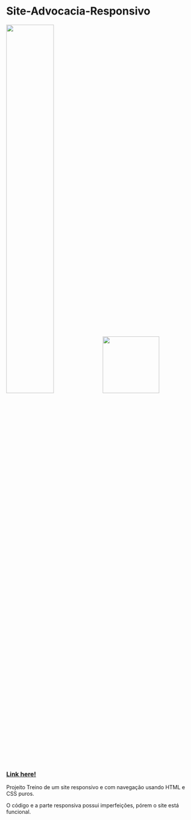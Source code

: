 # Site-Advocacia-Responsivo
<p><img src="https://user-images.githubusercontent.com/96491301/154696489-7a19b00f-553e-44f6-bfe5-90d7201152d9.png" width="50%">
<img src="https://user-images.githubusercontent.com/96491301/154695874-fe140bb9-2593-4cfa-a8c4-9f7bfc5297ae.jpg" width="150px">
<a href="https://freitasesantos.netlify.app/"><h3>Link here!</h3></a>
Projeito Treino de um site responsivo e com navegação usando HTML e CSS puros. 
<p>O código e a parte responsiva possui imperfeições, pórem o site está funcional.</p>
